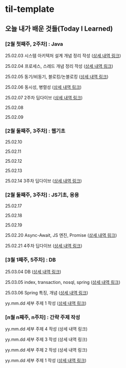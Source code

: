 # til-template

## 오늘 내가 배운 것들(Today I Learned)

### [2월 첫째주, 2주차] : Java

25.02.03 시스템 아키텍처 설계 개념 정리 작성 ([상세 내역 링크](https://github.com/100-hours-a-week/jun.nam-til/blob/main/25.Feb/2025-02-03.md))

25.02.04 프로세스, 스레드 개념 정리 작성 ([상세 내역 링크](https://github.com/100-hours-a-week/jun.nam-til/blob/main/25.Feb/2025-02-04.md))

25.02.05 동기/비동기, 블로킹/논블로킹 ([상세 내역 링크](https://github.com/100-hours-a-week/jun.nam-til/blob/main/25.Feb/2025-02-05.md))

25.02.06 동시성, 병렬성 ([상세 내역 링크](https://github.com/100-hours-a-week/jun.nam-til/blob/main/25.Feb/2025-02-06.md))

25.02.07 2주차 딥다이브 ([상세 내역 링크](https://github.com/100-hours-a-week/jun.nam-til/blob/main/25.Feb/2025-02-07.md))

25.02.08

25.02.09

### [2월 둘째주, 3주차] : 웹기초

25.02.10

25.02.11

25.02.12

25.02.13

25.02.14 3주차 딥다이브 ([상세 내역 링크](https://github.com/100-hours-a-week/jun.nam-til/blob/main/25.Feb/2025-02-14.md))

### [2월 둘째주, 3주차] : JS기초, 응용

25.02.17

25.02.18

25.02.19

25.02.20 Async-Await, JS 엔진, Promise ([상세 내역 링크](https://github.com/100-hours-a-week/jun.nam-til/blob/main/25.Feb/2025-02-20.md))

25.02.21 4주차 딥다이브 ([상세 내역 링크](https://github.com/100-hours-a-week/jun.nam-til/blob/main/25.Feb/2025-02-21.md))

### [3월 1째주, 5주차] : DB 

25.03.04 DB ([상세 내역 링크](https://github.com/100-hours-a-week/jun.nam-til/blob/main/25.Mar/2025-03-04.md))

25.03.05 index, transaction, nosql, spring ([상세 내역 링크](https://github.com/100-hours-a-week/jun.nam-til/blob/main/25.Mar/2025-03-05.md))

25.03.06 Spring 특징, 개념 ([상세 내역 링크](https://github.com/100-hours-a-week/jun.nam-til/blob/main/25.Mar/2025-03-06.md))

yy.mm.dd 세부 주제 1 작성 ([상세 내역 링크](https://github.com/kakao-cloud-edu-5/til-template/blob/main/Jan/yyyy-mm-dd))

### [n월 n째주, n주차] : 간략 주제 작성 

yy.mm.dd 세부 주제 4 작성 (상세 내역 링크)

yy.mm.dd 세부 주제 3 작성 (상세 내역 링크)

yy.mm.dd 세부 주제 2 작성 (상세 내역 링크)

yy.mm.dd 세부 주제 1 작성 ([상세 내역 링크](https://github.com/kakao-cloud-edu-5/til-template/blob/main/Jan/yyyy-mm-dd))
